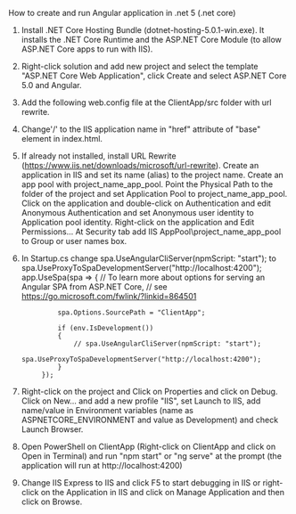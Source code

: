 How to create and run Angular application in .net 5 (.net core)

1. Install .NET Core Hosting Bundle (dotnet-hosting-5.0.1-win.exe). It installs the .NET Core Runtime and the 
   ASP.NET Core Module (to allow ASP.NET Core apps to run with IIS).

2. Right-click solution and add new project and select the template "ASP.NET Core Web Application", click Create 
   and select ASP.NET Core 5.0 and Angular.

3. Add the following web.config file at the ClientApp/src folder with url rewrite.
<?xml version="1.0" encoding="utf-8" ?>
<configuration>
  <system.webServer>
    <rewrite>
      <rules>
        <rule name="Angular Rewrite Rule" stopProcessing="true">
          <match url=".*" />
          <conditions logicalGrouping="MatchAll">
            <add input="{REQUEST_FILENAME}" matchType="IsFile" negate="true" />
            <add input="{REQUEST_FILENAME}" matchType="IsDirectory" negate="true" />
          </conditions>
          <action type="Rewrite" url="/" />
        </rule>
      </rules>
    </rewrite>
  </system.webServer>
</configuration>

4. Change'/' to the IIS application name in "href" attribute of "base" element in index.html.

5. If already not installed, install URL Rewrite (https://www.iis.net/downloads/microsoft/url-rewrite). Create an application in IIS 
   and set its name (alias) to the project name. Create an app pool with project_name_app_pool. 
   Point the Physical Path to the folder of the project and set Application Pool to project_name_app_pool.
   Click on the application and double-click on Authentication and edit Anonymous Authentication and
   set Anonymous user identity to Application pool identity. Right-click on the application and Edit Permissions... At Security
   tab add IIS AppPool\project_name_app_pool to Group or user names box.

6. In Startup.cs change spa.UseAngularCliServer(npmScript: "start"); to spa.UseProxyToSpaDevelopmentServer("http://localhost:4200");
            app.UseSpa(spa =>
            {
                // To learn more about options for serving an Angular SPA from ASP.NET Core,
                // see https://go.microsoft.com/fwlink/?linkid=864501

                spa.Options.SourcePath = "ClientApp";

                if (env.IsDevelopment())
                {
                    // spa.UseAngularCliServer(npmScript: "start");
                    spa.UseProxyToSpaDevelopmentServer("http://localhost:4200");
                }
            });

7. Right-click on the project and Click on Properties and click on Debug. Click on New... and add a new profile "IIS", set Launch to IIS, 
   add name/value in Environment variables (name as ASPNETCORE_ENVIRONMENT and value as Development) and check Launch Browser.

8. Open PowerShell on ClientApp (Right-click on ClientApp and click on Open in Terminal) and run "npm start" 
   or "ng serve" at the prompt (the application will run at http://localhost:4200)

9. Change IIS Express to IIS and click F5 to start debugging in IIS or right-click on the Application in IIS and click on Manage 
   Application and then click on Browse.
